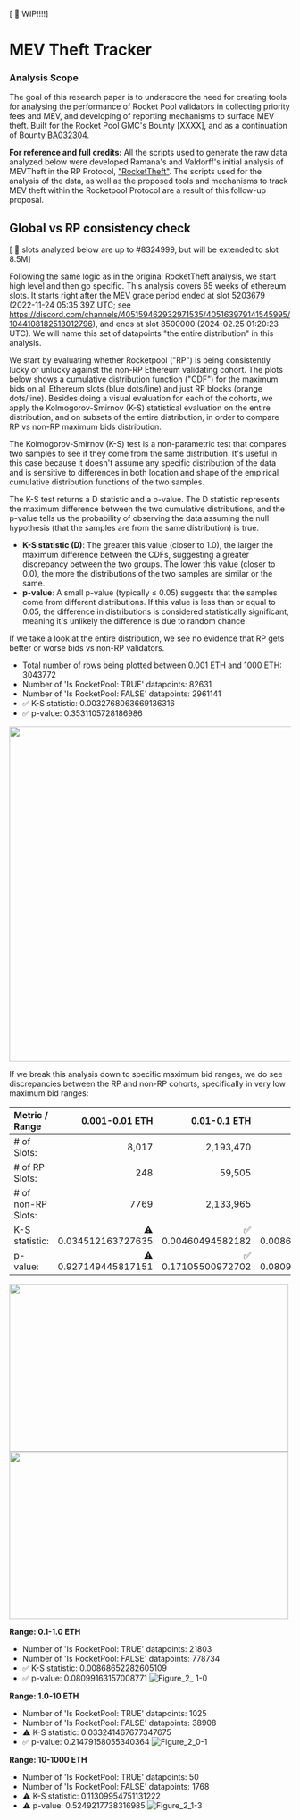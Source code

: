 [ :arrows_counterclockwise: WIP!!!!]

# MEV Theft Tracker

### Analysis Scope
The goal of this research paper is to underscore the need for creating tools for analysing the performance of Rocket Pool validators in collecting priority fees and MEV, and developing of reporting mechanisms to surface MEV theft. Built for the Rocket Pool GMC's Bounty [XXXX], and as a continuation of Bounty [BA032304](https://dao.rocketpool.net/t/july-2023-gmc-call-for-bounty-applications-deadline-is-july-15th/1936/6).

**For reference and full credits:** All the scripts used to generate the raw data analyzed below were developed Ramana's and Valdorff's initial analysis of MEVTheft in the RP Protocol,  ["RocketTheft"](https://github.com/xrchz/rockettheft). The scripts used for the analysis of the data, as well as the proposed tools and mechanisms to track MEV theft within the Rocketpool Protocol are a result of this follow-up proposal. 

## Global vs RP consistency check 
[ :arrows_counterclockwise: slots analyzed below are up to #8324999, but will be extended to slot 8.5M]

Following the same logic as in the original RocketTheft analysis, we start high level and then go specific. This analysis covers 65 weeks of ethereum slots. It starts right after the MEV grace period ended at slot 5203679 (2022-11-24 05:35:39Z UTC; see https://discord.com/channels/405159462932971535/405163979141545995/1044108182513012796), and ends at slot 8500000 (2024-02.25 01:20:23 UTC). We will name this set of datapoints "the entire distribution" in this analysis. 

We start by evaluating whether Rocketpool ("RP") is being consistently lucky or unlucky against the non-RP Ethereum validating cohort. The plots below shows a cumulative distribution function ("CDF") for the maximum bids on all Ethereum slots (blue dots/line) and just RP blocks (orange dots/line).  Besides doing a visual evaluation for each of the cohorts, we apply the Kolmogorov-Smirnov (K-S) statistical evaluation on the entire distribution, and on subsets of the entire distribution, in order to compare RP vs non-RP maximum bids distribution.

The Kolmogorov-Smirnov (K-S) test is a non-parametric test that compares two samples to see if they come from the same distribution. It's useful in this case because it doesn't assume any specific distribution of the data and is sensitive to differences in both location and shape of the empirical cumulative distribution functions of the two samples.

The K-S test returns a D statistic and a p-value. The D statistic represents the maximum difference between the two cumulative distributions, and the p-value tells us the probability of observing the data assuming the null hypothesis (that the samples are from the same distribution) is true. 

* **K-S statistic (D)**: The greater this value (closer to 1.0), the larger the maximum difference between the CDFs, suggesting a greater discrepancy between the two groups. The lower this value (closer to 0.0), the more the distributions of the two samples are similar or the same.
* **p-value**: A small p-value (typically ≤ 0.05) suggests that the samples come from different distributions. If this value is less than or equal to 0.05, the difference in distributions is considered statistically significant, meaning it's unlikely the difference is due to random chance.

If we take a look at the entire distribution, we see no evidence that RP gets better or worse bids vs non-RP validators.
* Total number of rows being plotted between 0.001 ETH and 1000 ETH: 3043772
* Number of 'Is RocketPool: TRUE' datapoints: 82631
* Number of 'Is RocketPool: FALSE' datapoints: 2961141
* :white_check_mark: K-S statistic: 0.0032768063669136316
* :white_check_mark: p-value: 0.3531105728186986

<img src="https://github.com/ArtDemocrat/MEVTheftTracker/assets/137831205/8d7cb61d-3877-4992-8ddb-f34933801e6c" width="1000" height="600" img align="center">

If we break this analysis down to specific maximum bid ranges, we do see discrepancies between the RP and non-RP cohorts, specifically in very low maximum bid ranges:

| **Metric / Range** | **0.001-0.01 ETH**            | **0.01-0.1 ETH**                    | **0.1-1 ETH**                       | **1-10 ETH**                        | **10-1000 ETH**            |
|     :---           |     ---:                      |     ---:                            |     ---:                            |     ---:                            |     ---:                   |
| # of Slots:        | 8,017                         | 2,193,470                           | 800,537                             | 39,933                              | 1,818                      |
| # of RP Slots:     | 248                           | 59,505                              | 21,803                              | 1,025                               | 50                         |
| # of non-RP Slots: | 7769                          | 2,133,965                           | 778,734                             | 38,908                              | 1,768                      |
| K-S statistic:     | :warning: 0.034512163727635   | :white_check_mark: 0.00460494582182 | :white_check_mark: 0.00868652282605 | :warning:          0.03324146767735 | :warning: 0.11309954751131 |
| p-value:           | :warning: 0.927149445817151   | :white_check_mark: 0.17105500972702 | :white_check_mark: 0.08099163157009 | :white_check_mark: 0.21479158055340 | :warning: 0.52492177383170 |

<img src="https://github.com/ArtDemocrat/MEVTheftTracker/assets/137831205/f8bcef00-f5ec-4aff-915b-51f55420808a" width="500" height="300"><img src="https://github.com/ArtDemocrat/MEVTheftTracker/assets/137831205/95c6fbba-032f-4bdf-8fdd-f86aa4dd3392" width="500" height="300">

**Range: 0.1-1.0 ETH**
* Number of 'Is RocketPool: TRUE' datapoints: 21803
* Number of 'Is RocketPool: FALSE' datapoints: 778734
* :white_check_mark: K-S statistic: 0.00868652282605109
* :white_check_mark: p-value: 0.08099163157008771
![Figure_2_ 1-0](https://github.com/ArtDemocrat/MEVTheftTracker/assets/137831205/78998236-9256-48ef-aebb-24349fa80fef)

**Range: 1.0-10 ETH**
* Number of 'Is RocketPool: TRUE' datapoints: 1025
* Number of 'Is RocketPool: FALSE' datapoints: 38908
* :warning: K-S statistic: 0.033241467677347675
* :white_check_mark: p-value: 0.21479158055340364
![Figure_2_0-1](https://github.com/ArtDemocrat/MEVTheftTracker/assets/137831205/6f055d98-f9a0-4427-8b90-02b6d7715c79)

**Range: 10-1000 ETH**
* Number of 'Is RocketPool: TRUE' datapoints: 50
* Number of 'Is RocketPool: FALSE' datapoints: 1768
* :warning: K-S statistic: 0.11309954751131222
* :warning: p-value: 0.5249217738316985
![Figure_2_1-3](https://github.com/ArtDemocrat/MEVTheftTracker/assets/137831205/c300fec4-0388-4fef-acc4-b89249b3ad9f)

